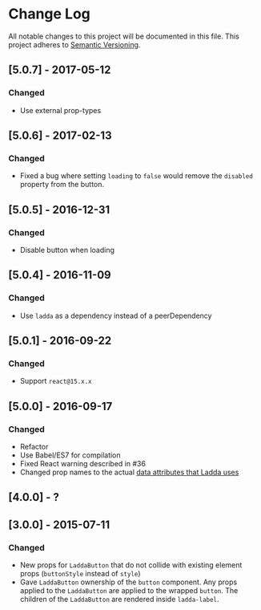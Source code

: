 # Change Log
All notable changes to this project will be documented in this file.
This project adheres to [Semantic Versioning](http://semver.org/).

## [5.0.7] - 2017-05-12
### Changed
- Use external prop-types

## [5.0.6] - 2017-02-13
### Changed
- Fixed a bug where setting `loading` to `false` would remove the `disabled` property from the button.

## [5.0.5] - 2016-12-31
### Changed
- Disable button when loading

## [5.0.4] - 2016-11-09
### Changed
- Use `ladda` as a dependency instead of a peerDependency

## [5.0.1] - 2016-09-22
### Changed
- Support `react@15.x.x`

## [5.0.0] - 2016-09-17
### Changed
- Refactor
- Use Babel/ES7 for compilation
- Fixed React warning described in #36
- Changed prop names to the actual [data attributes that Ladda uses](https://github.com/hakimel/Ladda#html)

## [4.0.0] - ?

## [3.0.0] - 2015-07-11
### Changed
- New props for `LaddaButton` that do not collide with existing element props (`buttonStyle` instead of `style`)
- Gave `LaddaButton` ownership of the `button` component. Any props applied to the `LaddaButton` are applied to the wrapped `button`. The children of the `LaddaButton` are rendered inside `ladda-label`.
